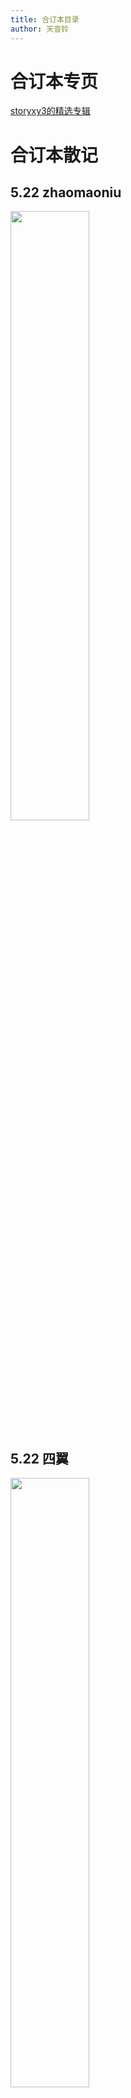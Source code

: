 ```yaml
---
title: 合订本目录
author: 天音铃
---
```


<Meme name="qgi" />

# 合订本专页
[storyxy3的精选专辑](/QGI/luguanluguan.md)
# 合订本散记
## 5.22 zhaomaoniu
<div align="left">
<img src=/QGI-Pics/20250522-zhaomaoniu-qwertyuiop.png width=50%>
</div>

## 5.22 四翼
<div align="left">
<img src=/QGI-Pics/20250522-eeee-qwertyuiop.png width=50%>
</div>
       
## 20250601 zhaomaoniu
<div align="left">
<img src=/QGI-Pics/20250601-zhaomaoniu-20250601072023.png width=50%>
</div>
            

## 20250601 ty0
<div align="left">
<img src=/QGI-Pics/20250601-ty0-20250601074906.png width=50%>
</div>
            

## 20250601 zhaomaoniu
<div align="left">
<img src=/QGI-Pics/20250601-zhaomaoniu-20250601113449.png width=50%>
</div>
            
## 20250601 ty0
<div align="left">
<img src=/QGI-Pics/20250601-ty0-20250601153738.png width=50%>
</div>
            
## 20250601 dz3yu
<div align="left">
<img src=/QGI-Pics/20250601-dz3yu-20250601183016.png width=50%>
</div>
            
## 20250601 ty0
<div align="left">
<img src=/QGI-Pics/20250601-ty0-20250601202507.png width=50%>
</div>
            
## 20250603 ty0
<div align="left">
<img src=/QGI-Pics/20250603-ty0-20250603141905.png width=50%>
</div>
            
## 20250603 storyxy3
<div align="left">
<img src=/QGI-Pics/20250603-storyxy3-20250603142529.png width=50%>
</div>
            